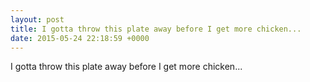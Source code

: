 ```yaml
---
layout: post
title: I gotta throw this plate away before I get more chicken...
date: 2015-05-24 22:18:59 +0000
---
```


I gotta throw this plate away before I get more chicken...

